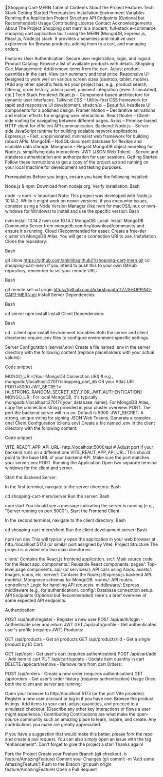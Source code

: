 🛒Shopping Cart-MERN
Table of Contents
About the Project
Features
Tech Stack
Getting Started
Prerequisites
Installation
Environment Variables
Running the Application
Project Structure
API Endpoints (Optional but Recommended)
Usage
Contributing
License
Contact
Acknowledgements
About The Project
Shopping cart mern is a modern, full-stack e-commerce shopping cart application built using the MERN (MongoDB, Express.js, React.js, Node.js) stack. It provides a seamless and intuitive user experience for Browse products, adding them to a cart, and managing orders.

Features
User Authentication: Secure user registration, login, and logout.
Product Catalog: Browse a list of available products with details.
Shopping Cart Management:
Add/remove items from the cart.
Adjust product quantities in the cart.
View cart summary and total price.
Responsive UI: Designed to work well on various screen sizes (desktop, tablet, mobile).
[Add any other specific features your project has, e.g., product search, filtering, order history, admin panel, payment integration (even if simulated), etc.]
Tech Stack
Frontend:
React.js – Component-based architecture for dynamic user interfaces.
Tailwind CSS – Utility-first CSS framework for rapid and responsive UI development.
shadcn/ui – Beautiful, headless UI components for a polished design.
Framer Motion – Declarative animations and motion effects for engaging user interactions.
React Router – Client-side routing for navigating between different pages.
Axios – Promise-based HTTP client for efficient API communication.
Backend:
Node.js – Server-side JavaScript runtime for building scalable network applications.
Express.js – Fast, unopinionated, minimalist web framework for building robust APIs.
MongoDB – NoSQL document database for flexible and scalable data storage.
Mongoose – Elegant MongoDB object modeling for Node.js, simplifying data interactions.
JWT (JSON Web Token) – Secure and stateless authentication and authorization for user sessions.
Getting Started
Follow these instructions to get a copy of the project up and running on your local machine for development and testing purposes.

Prerequisites
Before you begin, ensure you have the following installed:

Node.js & npm:
Download from nodejs.org.
Verify installation:
Bash

node -v
npm -v
Important Note: This project was developed with Node.js 10.14.2. While it might work on newer versions, if you encounter issues, consider using a Node Version Manager (like nvm for macOS/Linux or nvm-windows for Windows) to install and use the specific version:
Bash

nvm install 10.14.2
nvm use 10.14.2
MongoDB:
Local: Install MongoDB Community Server from mongodb.com/try/download/community and ensure it's running.
Cloud (Recommended for ease): Create a free-tier cluster on MongoDB Atlas. You will get a connection URI to use.
Installation
Clone the repository:

Bash

git clone https://github.com/ankitjhagithub21/shopping-cart-mern.git
cd shopping-cart-mern
If you intend to push this to your own GitHub repository, remember to set your remote URL:

Bash

git remote set-url origin https://github.com/Adarshgupta1127/SHOPPING-CART-MERN.git
Install Server Dependencies:

Bash

cd server
npm install
Install Client Dependencies:

Bash

cd ../client
npm install
Environment Variables
Both the server and client directories require .env files to configure environment-specific settings.

Server Configuration (server/.env)
Create a file named .env in the server directory with the following content (replace placeholders with your actual values):

Code snippet

MONGO_URI=[Your MongoDB Connection URI] # e.g., mongodb://localhost:27017/shopping_cart_db OR your Atlas URI
PORT=5000
JWT_SECRET=[A_STRONG_RANDOM_SECRET_KEY_FOR_JWT_AUTHENTICATION]
MONGO_URI:
For local MongoDB, it's typically mongodb://localhost:27017/[your_database_name].
For MongoDB Atlas, copy the connection string provided in your cluster overview.
PORT: The port the backend server will run on. Default is 5000.
JWT_SECRET: A strong, unique string for signing JSON Web Tokens. Generate a complex one!
Client Configuration (client/.env)
Create a file named .env in the client directory with the following content:

Code snippet

VITE_REACT_APP_API_URL=http://localhost:5000/api # Adjust port if your backend runs on a different one
VITE_REACT_APP_API_URL: This should point to the base URL of your backend API. Make sure the port matches your server/.env PORT.
Running the Application
Open two separate terminal windows for the client and server.

Start the Backend Server:

In the first terminal, navigate to the server directory:
Bash

cd shopping-cart-mern/server
Run the server:
Bash

npm start
You should see a message indicating the server is running (e.g., "Server running on port 5000").
Start the Frontend Client:

In the second terminal, navigate to the client directory:
Bash

cd shopping-cart-mern/client
Run the client development server:
Bash

npm run dev
This will typically open the application in your web browser at http://localhost:5173 (or similar port assigned by Vite).
Project Structure
The project is divided into two main directories:

client/: Contains the React.js frontend application.
src/: Main source code for the React app.
components/: Reusable React components.
pages/: Top-level page components.
api/ (or services/): API calls using Axios.
assets/: Images, icons, etc.
server/: Contains the Node.js/Express.js backend API.
models/: Mongoose schemas for MongoDB.
routes/: API routes.
controllers/: Logic for handling API requests.
middleware/: Express middleware (e.g., for authentication).
config/: Database connection setup.
API Endpoints (Optional but Recommended)
Here's a brief overview of some expected API endpoints:

Authentication:

POST /api/auth/register - Register a new user
POST /api/auth/login - Authenticate user and return JWT
GET /api/auth/profile - Get authenticated user's profile (requires JWT)
Products:

GET /api/products - Get all products
GET /api/products/:id - Get a single product by ID
Cart:

GET /api/cart - Get user's cart (requires authentication)
POST /api/cart/add - Add item to cart
PUT /api/cart/update - Update item quantity in cart
DELETE /api/cart/remove - Remove item from cart
Orders:

POST /api/orders - Create a new order (requires authentication)
GET /api/orders - Get user's order history (requires authentication)
Usage
Once both the client and server are running:

Open your browser to http://localhost:5173 (or the port Vite provides).
Register a new user account or log in if you have one.
Browse the product listings.
Add items to your cart, adjust quantities, and proceed to a simulated checkout.
[Describe any other key interactions or flows a user might experience.]
Contributing
Contributions are what make the open-source community such an amazing place to learn, inspire, and create. Any contributions you make are greatly appreciated.

If you have a suggestion that would make this better, please fork the repo and create a pull request. You can also simply open an issue with the tag "enhancement".
Don't forget to give the project a star! Thanks again!

Fork the Project
Create your Feature Branch (git checkout -b feature/AmazingFeature)
Commit your Changes (git commit -m 'Add some AmazingFeature')
Push to the Branch (git push origin feature/AmazingFeature)
Open a Pull Request
